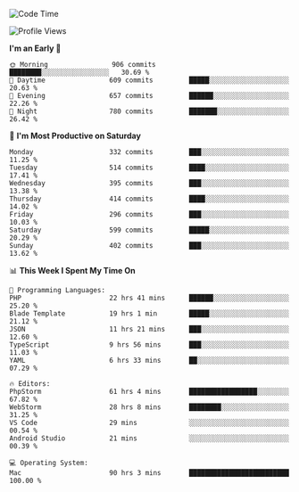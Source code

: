 <!--START_SECTION:waka-->
![Code Time](http://img.shields.io/badge/Code%20Time-2%2C059%20hrs%2058%20mins-blue)

![Profile Views](http://img.shields.io/badge/Profile%20Views-0-blue)

**I'm an Early 🐤** 

```text
🌞 Morning                906 commits         ████████░░░░░░░░░░░░░░░░░   30.69 % 
🌆 Daytime                609 commits         █████░░░░░░░░░░░░░░░░░░░░   20.63 % 
🌃 Evening                657 commits         ██████░░░░░░░░░░░░░░░░░░░   22.26 % 
🌙 Night                  780 commits         ███████░░░░░░░░░░░░░░░░░░   26.42 % 
```
📅 **I'm Most Productive on Saturday** 

```text
Monday                   332 commits         ███░░░░░░░░░░░░░░░░░░░░░░   11.25 % 
Tuesday                  514 commits         ████░░░░░░░░░░░░░░░░░░░░░   17.41 % 
Wednesday                395 commits         ███░░░░░░░░░░░░░░░░░░░░░░   13.38 % 
Thursday                 414 commits         ████░░░░░░░░░░░░░░░░░░░░░   14.02 % 
Friday                   296 commits         ███░░░░░░░░░░░░░░░░░░░░░░   10.03 % 
Saturday                 599 commits         █████░░░░░░░░░░░░░░░░░░░░   20.29 % 
Sunday                   402 commits         ███░░░░░░░░░░░░░░░░░░░░░░   13.62 % 
```


📊 **This Week I Spent My Time On** 

```text
💬 Programming Languages: 
PHP                      22 hrs 41 mins      ██████░░░░░░░░░░░░░░░░░░░   25.20 % 
Blade Template           19 hrs 1 min        █████░░░░░░░░░░░░░░░░░░░░   21.12 % 
JSON                     11 hrs 21 mins      ███░░░░░░░░░░░░░░░░░░░░░░   12.60 % 
TypeScript               9 hrs 56 mins       ███░░░░░░░░░░░░░░░░░░░░░░   11.03 % 
YAML                     6 hrs 33 mins       ██░░░░░░░░░░░░░░░░░░░░░░░   07.29 % 

🔥 Editors: 
PhpStorm                 61 hrs 4 mins       █████████████████░░░░░░░░   67.82 % 
WebStorm                 28 hrs 8 mins       ████████░░░░░░░░░░░░░░░░░   31.25 % 
VS Code                  29 mins             ░░░░░░░░░░░░░░░░░░░░░░░░░   00.54 % 
Android Studio           21 mins             ░░░░░░░░░░░░░░░░░░░░░░░░░   00.39 % 

💻 Operating System: 
Mac                      90 hrs 3 mins       █████████████████████████   100.00 % 
```


<!--END_SECTION:waka-->
